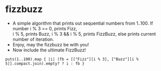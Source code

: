 fizzbuzz
========

* A simple algorithm that prints out sequential numbers from 1..100.
  If number i % 3 == 0, prints Fizz,  
  i % 5, prints Buzz,
  i % 3 && i % 5, prints FizzBuzz,
  else prints current number of iteration.
* Enjoy, may the fizzbuzz be with you!
* Now include the ultimate FizzBuzz! 

```puts(1..100).map { |i| (fb = [["Fizz"][i % 3], ["Buzz"][i % 5]].compact.join).empty? ? i : fb }```
